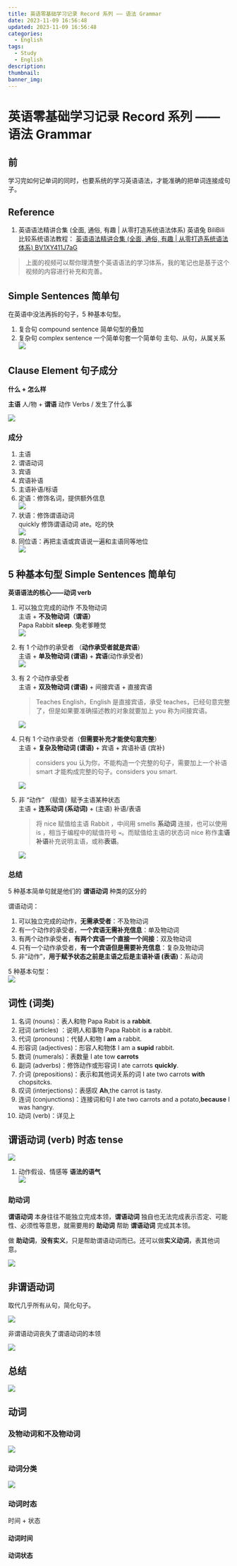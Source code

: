 ```yaml
---
title: 英语零基础学习记录 Record 系列 —— 语法 Grammar
date: 2023-11-09 16:56:48
updated: 2023-11-09 16:56:48
categories:
  - English
tags:
  - Study
  - English
description: 
thumbnail: 
banner_img:
---
```


# 英语零基础学习记录 Record 系列 —— 语法 Grammar

## 前

学习完如何记单词的同时，也要系统的学习英语语法，才能准确的把单词连接成句子。

## Reference

1. 英语语法精讲合集 (全面, 通俗, 有趣 | 从零打造系统语法体系) 英语兔 BiliBili 比较系统语法教程： [英语语法精讲合集 (全面, 通俗, 有趣 | 从零打造系统语法体系) BV1XY411J7aG](https://www.bilibili.com/video/BV1XY411J7aG)

> 上面的视频可以帮你理清整个英语语法的学习体系，我的笔记也是基于这个视频的内容进行补充和完善。

## Simple Sentences 简单句

在英语中没法再拆的句子，5 种基本句型。

1. 复合句 compound sentence 简单句型的叠加
2. 复杂句 complex sentence 一个简单句套一个简单句 主句、从句，从属关系  
	![](http://oss.whaleluo.top/blog/img/English-From-Zero-Tutorial-Grammar-12.png-picsmall)

## Clause Element 句子成分

**什么 + 怎么样** 

**主语** 人/物 + **谓语** 动作 Verbs / 发生了什么事

![](English-From-Zero-Tutorial-Grammar-subject-predicate-pic.png)

### 成分

1. 主语
2. 谓语动词
3. 宾语
4. 宾语补语
5. 主语补语/标语
6. 定语：修饰名词，提供额外信息  
	![](English-From-Zero-Tutorial-Grammar-8.png)
7. 状语：修饰谓语动词  
	quickly 修饰谓语动词 ate。吃的快  
	![](English-From-Zero-Tutorial-Grammar-9.png)
8. 同位语：再把主语或宾语说一遍和主语同等地位  
	![](English-From-Zero-Tutorial-Grammar-10.png)

## 5 种基本句型 Simple Sentences 简单句

**英语语法的核心——动词 verb**

1. 可以独立完成的动作 不及物动词  
	主语 + **不及物动词（谓语）**  
	Papa Rabbit **sleep**. 兔老爹睡觉  
	![](English-From-Zero-Tutorial-Grammar-1.png)

2. 有 1 个动作的承受者 （**动作承受者就是宾语**）  
	主语 + **单及物动词 (谓语)** + **宾语**(动作承受者)  
	![](English-From-Zero-Tutorial-Grammar-2.png)

3. 有 2 个动作承受者  
	主语 + **双及物动词 (谓语)** + 间接宾语 + 直接宾语  

	> Teaches English，English 是直接宾语，承受 teaches，已经句意完整了，但是如果要准确描述教的对象就要加上 you 称为间接宾语。

	![](English-From-Zero-Tutorial-Grammar-3.png)

4. 只有 1 个动作承受者（**但需要补充才能使句意完整**）  
	主语 + **复杂及物动词 (谓语)** + 宾语 + 宾语补语 (宾补)  

	> considers you 认为你，不能构造一个完整的句子，需要加上一个补语 smart 才能构成完整的句子。considers you smart.

	![](English-From-Zero-Tutorial-Grammar-5.png)

5. 非 “动作” （赋值）赋予主语某种状态  
	主语 + **连系动词 (系动词)** + (主语) 补语/表语

	> 将 nice 赋值给主语 Rabbit ，中间用 smells **系动词** 连接，也可以使用 is ，相当于编程中的赋值符号 `=`。而赋值给主语的状态词 nice 称作**主语补语**补充说明主语，或称**表语**。

	![](English-From-Zero-Tutorial-Grammar-6.png)

### 总结

5 种基本简单句就是他们的 **谓语动词** 种类的区分的

谓语动词：

1. 可以独立完成的动作，**无需承受者**：不及物动词  
2. 有一个动作的承受者，**一个宾语无需补充信息**：单及物动词  
3. 有两个动作承受者，**有两个宾语一个直接一个间接**：双及物动词  
4. 只有一个动作承受者，**有一个宾语但是需要补充信息**：复杂及物动词  
5. 非“动作”，**用于赋予状态之前是主语之后是主语补语 (表语)**：系动词

5 种基本句型：  
![](English-From-Zero-Tutorial-Grammar-7.png)

## 词性 (词类)

1. 名词 (nouns)：表人和物 Papa Rabit is a **rabbit**.
2. 冠词 (articles) ：说明人和事物 Papa Rabbit is **a** rabbit.
3. 代词 (pronouns)：代替人和物 I **am** a rabbit.
4. 形容词 (adjectives)：形容人和物体 I am a **supid** rabbit.
5. 数词 (numerals)：表数量 I ate tow **carrots**
6. 副词 (adverbs)：修饰动作或形容词 I ate carrots **quickly**.
7. 介词 (prepositions)：表示和其他词关系的词 I ate two carrots **with** chopsitcks.
8. 叹词 (interjections)：表感叹 **Ah**,the carrot is tasty.
9. 连词 (conjunctions)：连接词和句 I ate two carrots and a potato,**because** I was hangry.
10. 动词 (verb)：详见上

## 谓语动词 (verb) 时态 tense

![](English-From-Zero-Tutorial-Grammar-13.png)

1. 动作假设、情感等 **语法的语气**  
	![](English-From-Zero-Tutorial-Grammar-15.png)

### 助动词

**谓语动词** 本身往往不能独立完成本领，**谓语动词** 独自也无法完成表示否定、可能性、必须性等意思，就需要用的 **助动词** 帮助 **谓语动词** 完成其本领。

做 **助动词**，**没有实义**，只是帮助谓语动词而已。还可以做**实义动词**，表其他词意。

![](English-From-Zero-Tutorial-Grammar-16.png)

## 非谓语动词

取代几乎所有从句，简化句子。

![](English-From-Zero-Tutorial-Grammar.png)

非谓语动词丧失了谓语动词的本领

![](English-From-Zero-Tutorial-Grammar-17.png)

## 总结

![](English-From-Zero-Tutorial-Grammar-18.png)

## 动词

### 及物动词和不及物动词

![](English-From-Zero-Tutorial-Grammar-19.png)

### 动词分类

![](English-From-Zero-Tutorial-Grammar-20.png)

### 动词时态

时间 + 状态

#### 动词时间

#### 动词状态


